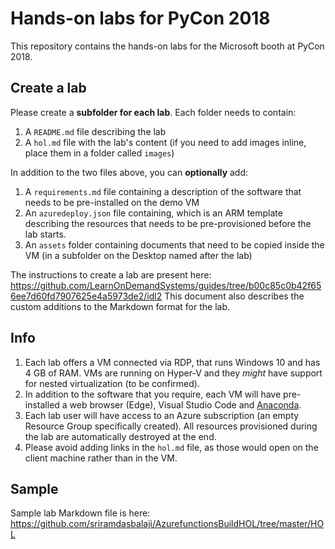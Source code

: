 # Hands-on labs for PyCon 2018

This repository contains the hands-on labs for the Microsoft booth at PyCon 2018.

## Create a lab

Please create a **subfolder for each lab**. Each folder needs to contain:

1. A `README.md` file describing the lab
1. A `hol.md` file with the lab's content (if you need to add images inline, place them in a folder called `images`)

In addition to the two files above, you can **optionally** add:

1. A `requirements.md` file containing a description of the software that needs to be pre-installed on the demo VM
1. An `azuredeploy.json` file containing, which is an ARM template describing the resources that needs to be pre-provisioned before the lab starts.
1. An `assets` folder containing documents that need to be copied inside the VM (in a subfolder on the Desktop named after the lab)

The instructions to create a lab are present here: https://github.com/LearnOnDemandSystems/guides/tree/b00c85c0b42f656ee7d60fd7907625e4a5973de2/idl2 This document also describes the custom additions to the Markdown format for the lab.

## Info

1. Each lab offers a VM connected via RDP, that runs Windows 10 and has 4 GB of RAM. VMs are running on Hyper-V and they *might* have support for nested virtualization (to be confirmed).
1. In addition to the software that you require, each VM will have pre-installed a web browser (Edge), Visual Studio Code and [Anaconda](https://www.anaconda.com/download/).
1. Each lab user will have access to an Azure subscription (an empty Resource Group specifically created). All resources provisioned during the lab are automatically destroyed at the end.
1. Please avoid adding links in the `hol.md` file, as those would open on the client machine rather than in the VM.

## Sample

Sample lab Markdown file is here: https://github.com/sriramdasbalaji/AzurefunctionsBuildHOL/tree/master/HOL
